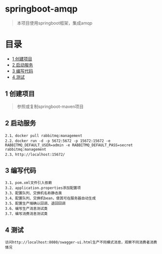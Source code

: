 # springboot-amqp
> 本项目使用springboot框架，集成amqp

# 目录
* [1 创建项目](#01)
* [2 启动服务](#02)
* [3 编写代码](#03)
* [4 测试](#04)

## <div id="01"></div>
## 1 创建项目
> 参照或复制springboot-maven项目

## <div id="02"></div>
## 2 启动服务
    2.1、docker pull rabbitmq:management
    2.2、docker run -d -p 5672:5672 -p 15672:15672 -e RABBITMQ_DEFAULT_USER=admin -e RABBITMQ_DEFAULT_PASS=secret rabbitmq:management
    2.3、http://localhost:15672/
    
## <div id="03"></div>
## 3 编写代码    
    3.1、pom.xml文件引入依赖
    3.2、application.properties添加配置项
    3.3、配置队列、交换机名称静态类
    3.4、配置队列、交换机bean，使其可在服务器自动生成
    3.5、配置生产端确认回调、退回回调
    3.6、编写生产消息测试类
    3.7、编写消费消息测试类

## <div id="04"></div>
## 4 测试  
    访问http://localhost:8080/swagger-ui.html生产不同模式消息，观察不同消费者消费情况